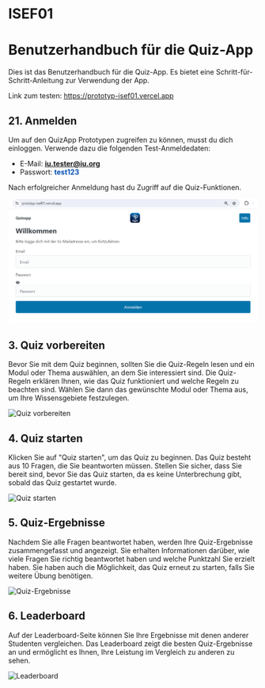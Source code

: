 # ISEF01
# Benutzerhandbuch für die Quiz-App

Dies ist das Benutzerhandbuch für die Quiz-App. Es bietet eine Schritt-für-Schritt-Anleitung zur Verwendung der App.

Link zum testen: https://prototyp-isef01.vercel.app


## 21. Anmelden

Um auf den QuizApp Prototypen zugreifen zu können, musst du dich einloggen. Verwende dazu die folgenden Test-Anmeldedaten:

- E-Mail: <strong style="color:#004eb5">iu.tester@iu.org</strong>
- Passwort: <strong style="color:#004eb5">test123</strong>

Nach erfolgreicher Anmeldung hast du Zugriff auf die Quiz-Funktionen.

![QuizApp login](client/public/quiz_anmelden.png)

## 3. Quiz vorbereiten

Bevor Sie mit dem Quiz beginnen, sollten Sie die Quiz-Regeln lesen und ein Modul oder Thema auswählen, an dem Sie interessiert sind. Die Quiz-Regeln erklären Ihnen, wie das Quiz funktioniert und welche Regeln zu beachten sind. Wählen Sie dann das gewünschte Modul oder Thema aus, um Ihre Wissensgebiete festzulegen.

![Quiz vorbereiten](images/quiz-vorbereiten.png)

## 4. Quiz starten

Klicken Sie auf "Quiz starten", um das Quiz zu beginnen. Das Quiz besteht aus 10 Fragen, die Sie beantworten müssen. Stellen Sie sicher, dass Sie bereit sind, bevor Sie das Quiz starten, da es keine Unterbrechung gibt, sobald das Quiz gestartet wurde.

![Quiz starten](images/quiz-starten.png)

## 5. Quiz-Ergebnisse

Nachdem Sie alle Fragen beantwortet haben, werden Ihre Quiz-Ergebnisse zusammengefasst und angezeigt. Sie erhalten Informationen darüber, wie viele Fragen Sie richtig beantwortet haben und welche Punktzahl Sie erzielt haben. Sie haben auch die Möglichkeit, das Quiz erneut zu starten, falls Sie weitere Übung benötigen.

![Quiz-Ergebnisse](images/quiz-ergebnisse.png)

## 6. Leaderboard

Auf der Leaderboard-Seite können Sie Ihre Ergebnisse mit denen anderer Studenten vergleichen. Das Leaderboard zeigt die besten Quiz-Ergebnisse an und ermöglicht es Ihnen, Ihre Leistung im Vergleich zu anderen zu sehen.

![Leaderboard](images/leaderboard.png)

